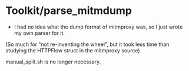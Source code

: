 # Toolkit/parse_mitmdump
- I had no idea what the dump format of mitmproxy was, so I just wrote
my own parser for it.

(So much for "not re-inventing the wheel", but it took less time than
studying the HTTPFlow struct in the mitmproxy source)

manual_split.sh is no longer necessary.
